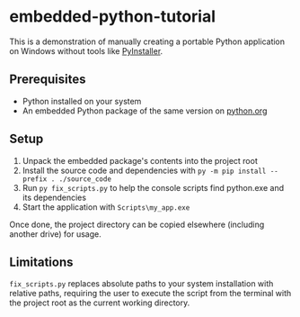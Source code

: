 # embedded-python-tutorial

This is a demonstration of manually creating a portable Python application
on Windows without tools like [PyInstaller].

## Prerequisites

- Python installed on your system
- An embedded Python package of the same version on [python.org](https://www.python.org/downloads/)

## Setup

1. Unpack the embedded package's contents into the project root
2. Install the source code and dependencies with `py -m pip install --prefix . ./source_code`
3. Run `py fix_scripts.py` to help the console scripts find python.exe and its dependencies
4. Start the application with `Scripts\my_app.exe`

Once done, the project directory can be copied elsewhere (including another drive) for usage.

## Limitations

`fix_scripts.py` replaces absolute paths to your system installation with relative paths,
requiring the user to execute the script from the terminal with the project root as the
current working directory.

[PyInstaller]: https://pyinstaller.org/en/stable/
